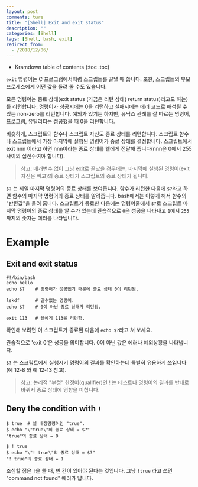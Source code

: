 ```yaml
---
layout: post
comments: ture
title: "[Shell] Exit and exit status"
description: ""
categories: [Shell]
tags: [Shell, bash, exit]
redirect_from:
  - /2018/12/06/
---
```


* Kramdown table of contents
{:toc .toc}

`exit` 명령어는 C 프로그램에서처럼 스크립트를 끝낼 때 씁니다. 또한, 스크립트의 부모 프로세스에게 어떤 값을 돌려 줄 수도 있습니다.

모든 명령어는 종료 상태(exit status (가끔은 리턴 상태( return status)라고도 하는)를 리턴합니다. 명령어가 성공시에는 0을 리턴하고 실패시에는 에러 코드로 해석될 수 있는 non-zero를 리턴합니다. 예외가 있기는 하지만, 유닉스 관례를 잘 따르는 명령어, 프로그램, 유틸리티는 성공했을 때 0을 리턴합니다.

비슷하게, 스크립트의 함수나 스크립트 자신도 종료 상태를 리턴합니다. 스크립트 함수나 스크립트에서 가장 마지막에 실행된 명령어가 종료 상태를 결정합니다. 스크립트에서 exit nnn 이라고 하면 nnn이라는 종료 상태를 쉘에게 전달해 줍니다(nnn은 0에서 255 사이의 십진수여야 합니다).

> 참고: 매개변수 없이 그냥 exit로 끝났을 경우에는, 마지막에 실행된 명령어(exit 자신은 빼고)의 종료 상태가 스크립트의 종료 상태가 됩니다.

`$?` 는 제일 마지막 명령어의 종료 상태를 보여줍니다. 함수가 리턴한 다음에 `$?`라고 하면 함수의 마지막 명령어의 종료 상태를 알려줍니다. bash에서는 이렇게 해서 함수의 "반환값"을 돌려 줍니다. 스크립트가 종료한 다음에는 명령어줄에서 `$?`로 스크립트 마지막 명령어의 종료 상태를 알 수가 있는데 관습적으로 `0`은 성공을 나타내고 `1`에서 `255`까지의 숫자는 에러를 나타냅니다.
    

# Example
## Exit and exit status
```
#!/bin/bash
echo hello
echo $?    # 명령어가 성공했기 때문에 종료 상태 0이 리턴됨.

lskdf      # 알수없는 명령어.
echo $?    # 0이 아닌 종료 상태가 리턴됨.

exit 113   # 쉘에게 113을 리턴함.
```
확인해 보려면 이 스크립트가 종료된 다음에 `echo $?`라고 쳐 보세요.

관습적으로 'exit 0'은 성공을 의미합니다. 0이 아닌 값은 에러나 예외상황을 나타냅니다.

`$?` 는 스크립트에서 실행시키 명령어의 결과를 확인하는데 특별히 유용하게 쓰입니다(예 12-8 와 예 12-13 참고).

> 참고: 논리적 "부정" 한정어(qualifier)인 ! 는 테스트나 명령어의 결과를 반대로 바꿔서 종료 상태에 영향을 미칩니다. 


## Deny the condition with `!`
```
$ true  # 쉘 내장명령어인 "true".
$ echo "\"true\"의 종료 상태 = $?"     
"true"의 종료 상태 = 0
```
```
$ ! true
$ echo "\"! true\"의 종료 상태 = $?"
"! true"의 종료 상태 = 1
```
조심할 점은 `!`을 쓸 때, 빈 칸이 있어야 된다는 것입니다. 그냥 `!true` 라고 쓰면 "command not found" 에러가 납니다.
